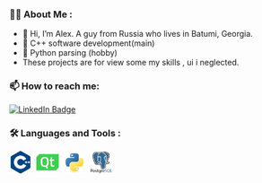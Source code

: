 ### 👩‍💻  About Me :
- 👋 Hi, I’m Alex. A guy from Russia who lives in Batumi, Georgia.
- 👀 C++ software development(main)
- 👀 Python parsing (hobby)
- These projects are for view some my skills , ui i neglected.

### 📫 How to reach me:
<div id="badges">
    <a href="https://www.linkedin.com/in/alexey-sokolov-developer/">
      <img src="https://img.shields.io/badge/LinkedIn-blue?style=for-the-badge&logo=linkedin&logoColor=white" alt="LinkedIn Badge"/>
    </a>
</div>


### :hammer_and_wrench: Languages and Tools :
<div>
  <img src="https://github.com/devicons/devicon/blob/master/icons/cplusplus/cplusplus-plain.svg" title="C++" alt="C++" width="40" height="40"/>&nbsp;
  <img src="https://github.com/devicons/devicon/blob/master/icons/qt/qt-original.svg" title="Qt" alt="Qt" width="40" height="40"/>&nbsp;
  <img src="https://github.com/devicons/devicon/blob/master/icons/python/python-original.svg" title="Qt" alt="Qt" width="40" height="40"/>&nbsp;
  <img src="https://github.com/devicons/devicon/blob/master/icons/postgresql/postgresql-original-wordmark.svg" title="Qt" alt="Qt" width="40" height="40"/>&nbsp;

</div>


<!---
AlexeyProg/AlexeyProg is a ✨ special ✨ repository because its `README.md` (this file) appears on your GitHub profile.
You can click the Preview link to take a look at your changes.
--->

